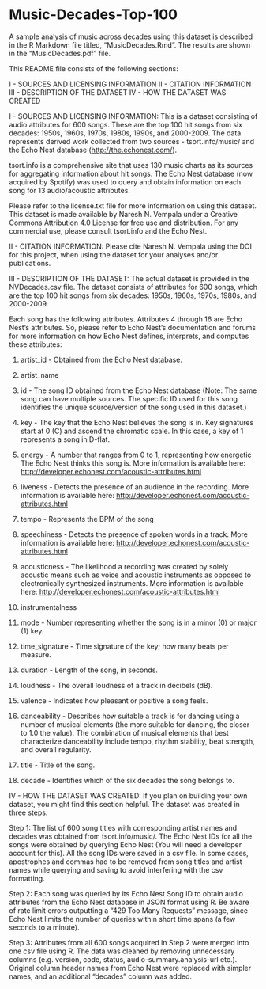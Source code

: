 # Music-Decades-Top-100

A sample analysis of music across decades using this dataset is described in the R Markdown file titled, “MusicDecades.Rmd”. The results are shown in the “MusicDecades.pdf” file. 

This README file consists of the following sections:

I   - SOURCES AND LICENSING INFORMATION
II  - CITATION INFORMATION
III - DESCRIPTION OF THE DATASET
IV  - HOW THE DATASET WAS CREATED

I - SOURCES AND LICENSING INFORMATION:
This is a dataset consisting of audio attributes for 600 songs. These are the top 100 hit songs from six decades: 1950s, 1960s, 1970s, 1980s, 1990s, and 2000-2009. The data represents derived work collected from two sources - tsort.info/music/ and the Echo Nest database (http://the.echonest.com/). 

tsort.info is a comprehensive site that uses 130 music charts as its sources for aggregating information about hit songs. The Echo Nest database (now acquired by Spotify) was used to query and obtain information on each song for 13 audio/acoustic attributes.

Please refer to the license.txt file for more information on using this dataset. This dataset is made available by Naresh N. Vempala under a Creative Commons Attribution 4.0 License for free use and distribution. For any commercial use, please consult tsort.info and the Echo Nest. 

II - CITATION INFORMATION:
Please cite Naresh N. Vempala using the DOI for this project, when using the dataset for your analyses and/or publications.


III - DESCRIPTION OF THE DATASET:
The actual dataset is provided in the NVDecades.csv file. The dataset consists of attributes for 600 songs, which are the top 100 hit songs from six decades: 1950s, 1960s, 1970s, 1980s, and 2000-2009. 

Each song has the following attributes. Attributes 4 through 16 are Echo Nest’s attributes. So, please refer to Echo Nest’s documentation and forums for more information on how Echo Nest defines, interprets, and computes these attributes:

1. artist_id - Obtained from the Echo Nest database.

2. artist_name

3. id - The song ID obtained from the Echo Nest database (Note: The same song can have multiple sources. The specific ID used for this song identifies the unique source/version of the song used in this dataset.)

4. key - The key that the Echo Nest believes the song is in. Key signatures start at 0 (C) and ascend the chromatic scale. In this case, a key of 1 represents a song in D-flat.

5. energy - A number that ranges from 0 to 1, representing how energetic The Echo Nest thinks this song is. More information is available here: http://developer.echonest.com/acoustic-attributes.html

6. liveness - Detects the presence of an audience in the recording. More information is available here: http://developer.echonest.com/acoustic-attributes.html

7. tempo - Represents the BPM of the song

8. speechiness - Detects the presence of spoken words in a track. More information is available here: http://developer.echonest.com/acoustic-attributes.html

9. acousticness - The likelihood a recording was created by solely acoustic means such as voice and acoustic instruments as opposed to electronically synthesized instruments. More information is available here: http://developer.echonest.com/acoustic-attributes.html

10. instrumentalness

11. mode - Number representing whether the song is in a minor (0) or major (1) key.

12. time_signature - Time signature of the key; how many beats per measure.

13. duration - Length of the song, in seconds.

14. loudness - The overall loudness of a track in decibels (dB).

15. valence - Indicates how pleasant or positive a song feels.

16. danceability - Describes how suitable a track is for dancing using a number of musical elements (the more suitable for dancing, the closer to 1.0 the value). The combination of musical elements that best characterize danceability include tempo, rhythm stability, beat strength, and overall regularity.

17. title - Title of the song.

18. decade - Identifies which of the six decades the song belongs to.


IV - HOW THE DATASET WAS CREATED:
If you plan on building your own dataset, you might find this section helpful. 
The dataset was created in three steps.

Step 1: The list of 600 song titles with corresponding artist names and decades was obtained from tsort.info/music/. The Echo Nest IDs for all the songs were obtained by querying Echo Nest (You will need a developer account for this). All the song IDs were saved in a csv file. In some cases, apostrophes and commas had to be removed from song titles and artist names while querying and saving to avoid interfering with the csv formatting.

Step 2: Each song was queried by its Echo Nest Song ID to obtain audio attributes from the Echo Nest database in JSON format using R. Be aware of rate limit errors outputting a “429 Too Many Requests” message, since Echo Nest limits the number of queries within short time spans (a few seconds to a minute).

Step 3: Attributes from all 600 songs acquired in Step 2 were merged into one csv file using R. The data was cleaned by removing unnecessary columns (e.g. version, code, status, audio-summary.analysis-url etc.). Original column header names from Echo Nest were replaced with simpler names, and an additional “decades” column was added.
